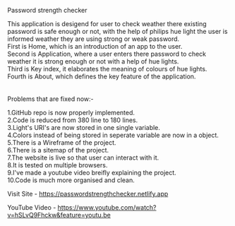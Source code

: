 Password strength checker

This application is desigend for user to check weather there existing password is safe enough or not, with the help of philips hue light the user is informed weather they are using strong or weak password.<br />
First is Home, which is an introduction of an app to the user.<br />
Second is Application, where a user enters there password to check weather it is strong enough or not with a help of hue lights.<br />
Third is Key index, it elaborates the meaning of colours of hue lights.<br />
Fourth is About, which defines the key feature of the application.<br />
<br /><br />
Problems that are fixed now:-

1.GitHub repo is now properly implemented.<br />
2.Code is reduced from 380 line to 180 lines.<br />
3.Light's URI's are now stored in one single variable.<br />
4.Colors instead of being stored in seperate variable are now in a object.<br />
5.There is a Wireframe of the project.<br />
6.There is a sitemap of the project.<br />
7.The website is live so that user can interact with it.<br />
8.It is tested on multiple browsers.<br />
9.I've made a youtube video breifly explaining the project.<br />
10.Code is much more organised and clean.<br />

Visit Site - https://passwordstrengthchecker.netlify.app

YouTube Video - https://www.youtube.com/watch?v=hSLvQ9Fhckw&feature=youtu.be
